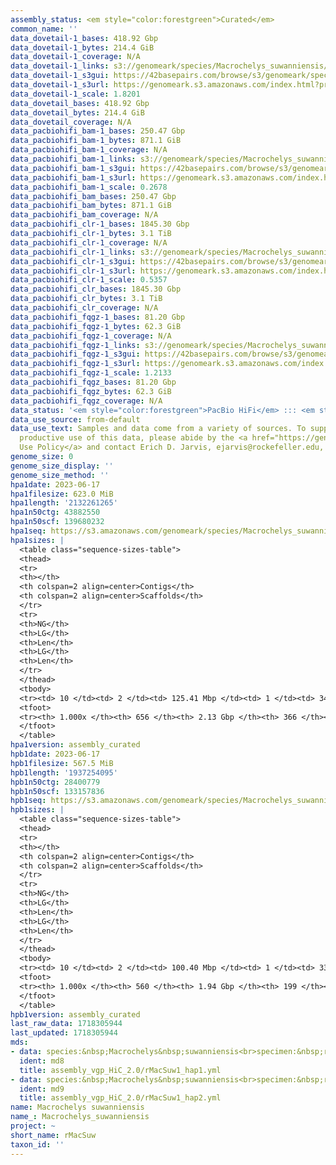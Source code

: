 ```yaml
---
assembly_status: <em style="color:forestgreen">Curated</em>
common_name: ''
data_dovetail-1_bases: 418.92 Gbp
data_dovetail-1_bytes: 214.4 GiB
data_dovetail-1_coverage: N/A
data_dovetail-1_links: s3://genomeark/species/Macrochelys_suwanniensis/rMacSuw1/genomic_data/dovetail/<br>
data_dovetail-1_s3gui: https://42basepairs.com/browse/s3/genomeark/species/Macrochelys_suwanniensis/rMacSuw1/genomic_data/dovetail/
data_dovetail-1_s3url: https://genomeark.s3.amazonaws.com/index.html?prefix=species/Macrochelys_suwanniensis/rMacSuw1/genomic_data/dovetail/
data_dovetail-1_scale: 1.8201
data_dovetail_bases: 418.92 Gbp
data_dovetail_bytes: 214.4 GiB
data_dovetail_coverage: N/A
data_pacbiohifi_bam-1_bases: 250.47 Gbp
data_pacbiohifi_bam-1_bytes: 871.1 GiB
data_pacbiohifi_bam-1_coverage: N/A
data_pacbiohifi_bam-1_links: s3://genomeark/species/Macrochelys_suwanniensis/rMacSuw1/genomic_data/pacbio_hifi/<br>
data_pacbiohifi_bam-1_s3gui: https://42basepairs.com/browse/s3/genomeark/species/Macrochelys_suwanniensis/rMacSuw1/genomic_data/pacbio_hifi/
data_pacbiohifi_bam-1_s3url: https://genomeark.s3.amazonaws.com/index.html?prefix=species/Macrochelys_suwanniensis/rMacSuw1/genomic_data/pacbio_hifi/
data_pacbiohifi_bam-1_scale: 0.2678
data_pacbiohifi_bam_bases: 250.47 Gbp
data_pacbiohifi_bam_bytes: 871.1 GiB
data_pacbiohifi_bam_coverage: N/A
data_pacbiohifi_clr-1_bases: 1845.30 Gbp
data_pacbiohifi_clr-1_bytes: 3.1 TiB
data_pacbiohifi_clr-1_coverage: N/A
data_pacbiohifi_clr-1_links: s3://genomeark/species/Macrochelys_suwanniensis/rMacSuw1/genomic_data/pacbio_hifi/<br>
data_pacbiohifi_clr-1_s3gui: https://42basepairs.com/browse/s3/genomeark/species/Macrochelys_suwanniensis/rMacSuw1/genomic_data/pacbio_hifi/
data_pacbiohifi_clr-1_s3url: https://genomeark.s3.amazonaws.com/index.html?prefix=species/Macrochelys_suwanniensis/rMacSuw1/genomic_data/pacbio_hifi/
data_pacbiohifi_clr-1_scale: 0.5357
data_pacbiohifi_clr_bases: 1845.30 Gbp
data_pacbiohifi_clr_bytes: 3.1 TiB
data_pacbiohifi_clr_coverage: N/A
data_pacbiohifi_fqgz-1_bases: 81.20 Gbp
data_pacbiohifi_fqgz-1_bytes: 62.3 GiB
data_pacbiohifi_fqgz-1_coverage: N/A
data_pacbiohifi_fqgz-1_links: s3://genomeark/species/Macrochelys_suwanniensis/rMacSuw1/genomic_data/pacbio_hifi/<br>
data_pacbiohifi_fqgz-1_s3gui: https://42basepairs.com/browse/s3/genomeark/species/Macrochelys_suwanniensis/rMacSuw1/genomic_data/pacbio_hifi/
data_pacbiohifi_fqgz-1_s3url: https://genomeark.s3.amazonaws.com/index.html?prefix=species/Macrochelys_suwanniensis/rMacSuw1/genomic_data/pacbio_hifi/
data_pacbiohifi_fqgz-1_scale: 1.2133
data_pacbiohifi_fqgz_bases: 81.20 Gbp
data_pacbiohifi_fqgz_bytes: 62.3 GiB
data_pacbiohifi_fqgz_coverage: N/A
data_status: '<em style="color:forestgreen">PacBio HiFi</em> ::: <em style="color:forestgreen">Dovetail</em>'
data_use_source: from-default
data_use_text: Samples and data come from a variety of sources. To support fair and
  productive use of this data, please abide by the <a href="https://genome10k.soe.ucsc.edu/data-use-policies/">Data
  Use Policy</a> and contact Erich D. Jarvis, ejarvis@rockefeller.edu, with any questions.
genome_size: 0
genome_size_display: ''
genome_size_method: ''
hpa1date: 2023-06-17
hpa1filesize: 623.0 MiB
hpa1length: '2132261265'
hpa1n50ctg: 43882550
hpa1n50scf: 139680232
hpa1seq: https://s3.amazonaws.com/genomeark/species/Macrochelys_suwanniensis/rMacSuw1/assembly_curated/rMacSuw1.hap1.cur.20230617.fasta.gz
hpa1sizes: |
  <table class="sequence-sizes-table">
  <thead>
  <tr>
  <th></th>
  <th colspan=2 align=center>Contigs</th>
  <th colspan=2 align=center>Scaffolds</th>
  </tr>
  <tr>
  <th>NG</th>
  <th>LG</th>
  <th>Len</th>
  <th>LG</th>
  <th>Len</th>
  </tr>
  </thead>
  <tbody>
  <tr><td> 10 </td><td> 2 </td><td> 125.41 Mbp </td><td> 1 </td><td> 345.74 Mbp </td></tr><tr><td> 20 </td><td> 4 </td><td> 92.81 Mbp </td><td> 2 </td><td> 261.81 Mbp </td></tr><tr><td> 30 </td><td> 6 </td><td> 71.11 Mbp </td><td> 3 </td><td> 201.11 Mbp </td></tr><tr><td> 40 </td><td> 10 </td><td> 52.69 Mbp </td><td> 4 </td><td> 145.24 Mbp </td></tr><tr style="background-color:#cccccc;"><td> 50 </td><td> 14 </td><td style="background-color:#88ff88;"> 43.88 Mbp </td><td> 5 </td><td style="background-color:#88ff88;"> 139.68 Mbp </td></tr><tr><td> 60 </td><td> 19 </td><td> 32.50 Mbp </td><td> 7 </td><td> 126.33 Mbp </td></tr><tr><td> 70 </td><td> 26 </td><td> 27.59 Mbp </td><td> 9 </td><td> 103.85 Mbp </td></tr><tr><td> 80 </td><td> 37 </td><td> 15.23 Mbp </td><td> 11 </td><td> 87.05 Mbp </td></tr><tr><td> 90 </td><td> 61 </td><td> 4.79 Mbp </td><td> 16 </td><td> 25.05 Mbp </td></tr><tr><td> 100 </td><td> 656 </td><td> 12.98 Kbp </td><td> 366 </td><td> 12.98 Kbp </td></tr></tbody>
  <tfoot>
  <tr><th> 1.000x </th><th> 656 </th><th> 2.13 Gbp </th><th> 366 </th><th> 2.13 Gbp </th></tr>
  </tfoot>
  </table>
hpa1version: assembly_curated
hpb1date: 2023-06-17
hpb1filesize: 567.5 MiB
hpb1length: '1937254095'
hpb1n50ctg: 28400779
hpb1n50scf: 133157836
hpb1seq: https://s3.amazonaws.com/genomeark/species/Macrochelys_suwanniensis/rMacSuw1/assembly_curated/rMacSuw1.hap2.cur.20230617.fasta.gz
hpb1sizes: |
  <table class="sequence-sizes-table">
  <thead>
  <tr>
  <th></th>
  <th colspan=2 align=center>Contigs</th>
  <th colspan=2 align=center>Scaffolds</th>
  </tr>
  <tr>
  <th>NG</th>
  <th>LG</th>
  <th>Len</th>
  <th>LG</th>
  <th>Len</th>
  </tr>
  </thead>
  <tbody>
  <tr><td> 10 </td><td> 2 </td><td> 100.40 Mbp </td><td> 1 </td><td> 335.30 Mbp </td></tr><tr><td> 20 </td><td> 4 </td><td> 83.73 Mbp </td><td> 2 </td><td> 255.90 Mbp </td></tr><tr><td> 30 </td><td> 7 </td><td> 58.42 Mbp </td><td> 2 </td><td> 255.90 Mbp </td></tr><tr><td> 40 </td><td> 11 </td><td> 42.15 Mbp </td><td> 3 </td><td> 196.07 Mbp </td></tr><tr style="background-color:#cccccc;"><td> 50 </td><td> 17 </td><td style="background-color:#88ff88;"> 28.40 Mbp </td><td> 5 </td><td style="background-color:#88ff88;"> 133.16 Mbp </td></tr><tr><td> 60 </td><td> 25 </td><td> 20.08 Mbp </td><td> 6 </td><td> 126.88 Mbp </td></tr><tr><td> 70 </td><td> 40 </td><td> 9.12 Mbp </td><td> 8 </td><td> 99.96 Mbp </td></tr><tr><td> 80 </td><td> 69 </td><td> 5.72 Mbp </td><td> 10 </td><td> 85.92 Mbp </td></tr><tr><td> 90 </td><td> 121 </td><td> 2.09 Mbp </td><td> 14 </td><td> 33.01 Mbp </td></tr><tr><td> 100 </td><td> 560 </td><td> 18.44 Kbp </td><td> 199 </td><td> 18.44 Kbp </td></tr></tbody>
  <tfoot>
  <tr><th> 1.000x </th><th> 560 </th><th> 1.94 Gbp </th><th> 199 </th><th> 1.94 Gbp </th></tr>
  </tfoot>
  </table>
hpb1version: assembly_curated
last_raw_data: 1718305944
last_updated: 1718305944
mds:
- data: species:&nbsp;Macrochelys&nbsp;suwanniensis<br>specimen:&nbsp;rMacSuw1<br>projects:&nbsp;<br>&nbsp;&nbsp;-&nbsp;vgp<br>data_location:&nbsp;S3<br>release_to:&nbsp;S3<br>haplotype_to_curate:&nbsp;hap1<br>hap1:&nbsp;s3://genomeark/species/Macrochelys_suwanniensis/rMacSuw1/assembly_vgp_HiC_2.0/rMacSuw1.HiC.hap1.20230407.fasta.gz<br>hap2:&nbsp;s3://genomeark/species/Macrochelys_suwanniensis/rMacSuw1/assembly_vgp_HiC_2.0/rMacSuw1.HiC.hap2.20230407.fasta.gz<br>pretext_hap1:&nbsp;s3://genomeark/species/Macrochelys_suwanniensis/rMacSuw1/assembly_vgp_HiC_2.0/evaluation/hap1/pretext/rMacSuw1_hap1__s2_heatmap.pretext<br>pretext_hap2:&nbsp;s3://genomeark/species/Macrochelys_suwanniensis/rMacSuw1/assembly_vgp_HiC_2.0/evaluation/hap2/pretext/rMacSuw1_hap2__s2_heatmap.pretext<br>kmer_spectra_img:&nbsp;s3://genomeark/species/Macrochelys_suwanniensis/rMacSuw1/assembly_vgp_HiC_2.0/evaluation/merqury/rMacSuw1_png/<br>pacbio_read_dir:&nbsp;s3://genomeark/species/Macrochelys_suwanniensis/rMacSuw1/genomic_data/pacbio_hifi/<br>pacbio_read_type:&nbsp;hifi<br>hic_read_dir:&nbsp;s3://genomeark/species/Macrochelys_suwanniensis/rMacSuw1/genomic_data/arima/<br>pipeline:<br>&nbsp;&nbsp;-&nbsp;hifiasm&nbsp;(0.18.8+galaxy1)<br>&nbsp;&nbsp;-&nbsp;yahs&nbsp;(1.2a.2+galaxy0)<br>assembled_by_group:&nbsp;Rockefeller<br>notes:&nbsp;This&nbsp;was&nbsp;a&nbsp;hifiasm-HiC&nbsp;assembly&nbsp;of&nbsp;rMacSuw1,&nbsp;resulting&nbsp;in&nbsp;two&nbsp;complete&nbsp;haplotypes.&nbsp;This&nbsp;individual&nbsp;did&nbsp;not&nbsp;have&nbsp;bionano&nbsp;data.&nbsp;HiC&nbsp;scaffolding&nbsp;was&nbsp;performed&nbsp;with&nbsp;yahs.&nbsp;The&nbsp;HiC&nbsp;prep&nbsp;was&nbsp;Arima&nbsp;kit&nbsp;2.&nbsp;I&nbsp;am&nbsp;submitting&nbsp;both&nbsp;hap1&nbsp;&&nbsp;hap2&nbsp;for&nbsp;dual&nbsp;curation.&nbsp;This&nbsp;is&nbsp;the&nbsp;curation&nbsp;ticket&nbsp;for&nbsp;hap1.<br>
  ident: md8
  title: assembly_vgp_HiC_2.0/rMacSuw1_hap1.yml
- data: species:&nbsp;Macrochelys&nbsp;suwanniensis<br>specimen:&nbsp;rMacSuw1<br>projects:&nbsp;<br>&nbsp;&nbsp;-&nbsp;vgp<br>data_location:&nbsp;S3<br>release_to:&nbsp;S3<br>haplotype_to_curate:&nbsp;hap2<br>hap1:&nbsp;s3://genomeark/species/Macrochelys_suwanniensis/rMacSuw1/assembly_vgp_HiC_2.0/rMacSuw1.HiC.hap1.20230407.fasta.gz<br>hap2:&nbsp;s3://genomeark/species/Macrochelys_suwanniensis/rMacSuw1/assembly_vgp_HiC_2.0/rMacSuw1.HiC.hap2.20230407.fasta.gz<br>pretext_hap1:&nbsp;s3://genomeark/species/Macrochelys_suwanniensis/rMacSuw1/assembly_vgp_HiC_2.0/evaluation/hap1/pretext/rMacSuw1_hap1__s2_heatmap.pretext<br>pretext_hap2:&nbsp;s3://genomeark/species/Macrochelys_suwanniensis/rMacSuw1/assembly_vgp_HiC_2.0/evaluation/hap2/pretext/rMacSuw1_hap2__s2_heatmap.pretext<br>kmer_spectra_img:&nbsp;s3://genomeark/species/Macrochelys_suwanniensis/rMacSuw1/assembly_vgp_HiC_2.0/evaluation/merqury/rMacSuw1_png/<br>pacbio_read_dir:&nbsp;s3://genomeark/species/Macrochelys_suwanniensis/rMacSuw1/genomic_data/pacbio_hifi/<br>pacbio_read_type:&nbsp;hifi<br>hic_read_dir:&nbsp;s3://genomeark/species/Macrochelys_suwanniensis/rMacSuw1/genomic_data/arima/<br>pipeline:<br>&nbsp;&nbsp;-&nbsp;hifiasm&nbsp;(0.18.8+galaxy1)<br>&nbsp;&nbsp;-&nbsp;yahs&nbsp;(1.2a.2+galaxy0)<br>assembled_by_group:&nbsp;Rockefeller<br>notes:&nbsp;This&nbsp;was&nbsp;a&nbsp;hifiasm-HiC&nbsp;assembly&nbsp;of&nbsp;rMacSuw1,&nbsp;resulting&nbsp;in&nbsp;two&nbsp;complete&nbsp;haplotypes.&nbsp;This&nbsp;individual&nbsp;did&nbsp;not&nbsp;have&nbsp;bionano&nbsp;data.&nbsp;HiC&nbsp;scaffolding&nbsp;was&nbsp;performed&nbsp;with&nbsp;yahs.&nbsp;The&nbsp;HiC&nbsp;prep&nbsp;was&nbsp;Arima&nbsp;kit&nbsp;2.&nbsp;I&nbsp;am&nbsp;submitting&nbsp;both&nbsp;hap1&nbsp;&&nbsp;hap2&nbsp;for&nbsp;dual&nbsp;curation.&nbsp;This&nbsp;is&nbsp;the&nbsp;curation&nbsp;ticket&nbsp;for&nbsp;hap2.<br>
  ident: md9
  title: assembly_vgp_HiC_2.0/rMacSuw1_hap2.yml
name: Macrochelys suwanniensis
name_: Macrochelys_suwanniensis
project: ~
short_name: rMacSuw
taxon_id: ''
---
```


